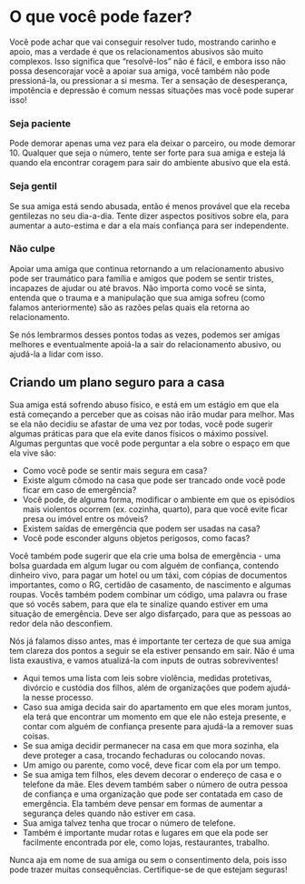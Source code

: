 # O que você pode fazer?

Você pode achar que vai conseguir resolver tudo, mostrando carinho e apoio, mas a verdade é que os relacionamentos abusivos são muito complexos. Isso significa que “resolvê-los” não é fácil, e embora isso não possa desencorajar você a apoiar sua amiga, você também não pode pressioná-la, ou pressionar a si mesma. Ter a sensação de desesperança, impotência e depressão é comum nessas situações mas você pode superar isso!

### Seja paciente

Pode demorar apenas uma vez para ela deixar o parceiro, ou mode demorar 10. Qualquer que seja o número, tente ser forte para sua amiga e esteja lá quando ela encontrar coragem para sair do ambiente abusivo que ela está.

### Seja gentil

Se sua amiga está sendo abusada, então é menos provável que ela receba gentilezas no seu dia-a-dia. Tente dizer aspectos positivos sobre ela, para aumentar a auto-estima e dar a ela mais confiança para ser independente.

### Não culpe

Apoiar uma amiga que continua retornando a um relacionamento abusivo pode ser traumático para família e amigos que podem se sentir tristes, incapazes de ajudar ou até bravos. Não importa como você se sinta, entenda que o trauma e a manipulação que sua amiga sofreu \(como falamos anteriormente\) são as razões pelas quais ela retorna ao relacionamento.

Se nós lembrarmos desses pontos todas as vezes, podemos ser amigas melhores e eventualmente apoiá-la a sair do relacionamento abusivo, ou ajudá-la a lidar com isso.

## Criando um plano seguro para a casa

Sua amiga está sofrendo abuso físico, e está em um estágio em que ela está começando a perceber que as coisas não irão mudar para melhor. Mas se ela não decidiu se afastar de uma vez por todas, você pode sugerir algumas práticas para que ela evite danos físicos o máximo possível. Algumas perguntas que você pode perguntar a ela sobre o espaço em que ela vive são:

* Como você pode se sentir mais segura em casa?
* Existe algum cômodo na casa que pode ser trancado onde você pode ficar em caso de emergência?
* Você pode, de alguma forma, modificar o ambiente em que os episódios mais violentos ocorrem \(ex. cozinha, quarto\), para que você evite ficar presa ou imóvel entre os móveis?
* Existem saídas de emergência que podem ser usadas na casa?
* Você pode esconder alguns objetos perigosos, como facas?

Você também pode sugerir que ela crie uma bolsa de emergência - uma bolsa guardada em algum lugar ou com alguém de confiança, contendo dinheiro vivo, para pagar um hotel ou um táxi, com cópias de documentos importantes, como o RG, certidão de casamento, de nascimento e algumas roupas. Vocês também podem combinar um código, uma palavra ou frase que só vocês sabem, para que ela te sinalize quando estiver em uma situação de emergência. Deve ser algo disfarçado, para que as pessoas ao redor dela não desconfiem.

Nós já falamos disso antes, mas é importante ter certeza de que sua amiga tem clareza dos pontos a seguir se ela estiver pensando em sair. Não é uma lista exaustiva, e vamos atualizá-la com inputs de outras sobreviventes!

* Aqui temos uma lista com leis sobre violência, medidas protetivas, divórcio e custódia dos filhos, além de organizações que podem ajudá-la nesse processo.
* Caso sua amiga decida sair do apartamento em que eles moram juntos, ela terá que encontrar um momento em que ele não esteja presente, e contar com alguém de confiança presente para ajudá-la a remover suas coisas.
* Se sua amiga decidir permanecer na casa em que mora sozinha, ela deve proteger a casa, trocando fechaduras ou colocando novas.
* Um amigo ou parente, como você, deve ficar com ela por um tempo.
* Se sua amiga tem filhos, eles devem decorar o endereço de casa e o telefone da mãe. Eles devem também saber o número de outra pessoa de confiança e uma organização que pode ser contatada em caso de emergência. Ela também deve pensar em formas de aumentar a segurança deles quando não estiver em casa.
* Sua amiga talvez tenha que trocar o número de telefone.
* Também é importante mudar rotas e lugares em que ela pode ser facilmente encontrada por ele, como lojas, restaurantes, trabalho.

Nunca aja em nome de sua amiga ou sem o consentimento dela, pois isso pode trazer muitas consequências. Certifique-se de que estejam seguras!  


